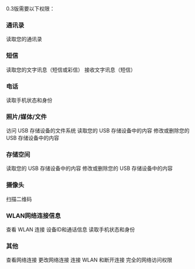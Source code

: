 0.3版需要以下权限：

### 通讯录

读取您的通讯录

### 短信

读取您的文字讯息（短信或彩信）
接收文字讯息（短信）

### 电话

读取手机状态和身份

### 照片/媒体/文件

访问 USB 存储设备的文件系统
读取您的 USB 存储设备中的内容
修改或删除您的 USB 存储设备中的内容

### 存储空间

读取您的 USB 存储设备中的内容
修改或删除您的 USB 存储设备中的内容

### 摄像头

扫描二维码

### WLAN网络连接信息

查看 WLAN 连接
设备ID和通话信息
读取手机状态和身份

### 其他

查看网络连接
更改网络连接
连接 WLAN 和断开连接
完全的网络访问权限
